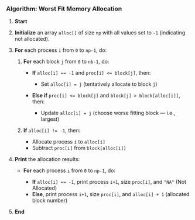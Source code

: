 ### **Algorithm: Worst Fit Memory Allocation**

1. **Start**

2. **Initialize** an array `alloc[]` of size `np` with all values set to `-1` (indicating not allocated).

3. **For** each process `i` from `0` to `np-1`, do:

   1. **For** each block `j` from `0` to `nb-1`, do:

      * **If** `alloc[i] == -1` and `proc[i] <= block[j]`, then:

        * Set `alloc[i] = j` (tentatively allocate to block `j`)
      * **Else if** `proc[i] <= block[j]` and `block[j] > block[alloc[i]]`, then:

        * Update `alloc[i] = j` (choose worse fitting block — i.e., largest)
   2. **If** `alloc[i] != -1`, then:

      * Allocate process `i` to `alloc[i]`
      * Subtract `proc[i]` from `block[alloc[i]]`

4. **Print** the allocation results:

   * **For** each process `i` from `0` to `np-1`, do:

     * **If** `alloc[i] == -1`, print process `i+1`, size `proc[i]`, and `"NA"` (Not Allocated)
     * **Else**, print process `i+1`, size `proc[i]`, and `alloc[i] + 1` (allocated block number)

5. **End**

